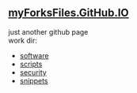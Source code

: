## [myForksFiles.GitHub.IO](http://myForksFiles.GitHUB.IO)
just another github page  
work dir:

- [software](./software.md)
- [scripts](./sh/)
- [security](./security.md)
- [snippets](./snippets.md) 

